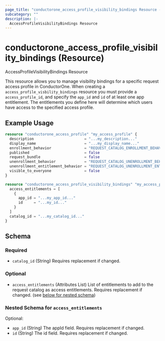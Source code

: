 ```yaml
---
page_title: "conductorone_access_profile_visibility_bindings Resource - terraform-provider-conductorone"
subcategory: ""
description: |-
  AccessProfileVisibilityBindings Resource
---
```


# conductorone_access_profile_visibility_bindings (Resource)

AccessProfileVisibilityBindings Resource

This resource allows you to manage visibility bindings for a specific request access profile in ConductorOne.
When creating a `access_profile_visbility_bindings` resource you must provide a `access_profile_id`, and specify the `app_id` and `id` of at least one app entitlement.
The entitlements you define here will determine which users have access to the specified access profile.

## Example Usage

```terraform
resource "conductorone_access_profile" "my_access_profile" {
  description                       = "...my_description..."
  display_name                      = "...my_display_name..."
  enrollment_behavior               = "REQUEST_CATALOG_ENROLLMENT_BEHAVIOR_BYPASS_ENTITLEMENT_REQUEST_POLICY"
  published                         = false
  request_bundle                    = false
  unenrollment_behavior             = "REQUEST_CATALOG_UNENROLLMENT_BEHAVIOR_LEAVE_ACCESS_AS_IS"
  unenrollment_entitlement_behavior = "REQUEST_CATALOG_UNENROLLMENT_ENTITLEMENT_BEHAVIOR_ENFORCE"
  visible_to_everyone               = false
}
```

```terraform
resource "conductorone_access_profile_visibility_bindings" "my_access_profile_visibility_bindings" {
  access_entitlements = [
    {
      app_id = "...my_app_id..."
      id     = "...my_id..."
    }
  ]
  catalog_id = "...my_catalog_id..."
}
```

<!-- schema generated by tfplugindocs -->
## Schema

### Required

- `catalog_id` (String) Requires replacement if changed.

### Optional

- `access_entitlements` (Attributes List) List of entitlements to add to the request catalog as access entitlements. Requires replacement if changed. (see [below for nested schema](#nestedatt--access_entitlements))

<a id="nestedatt--access_entitlements"></a>
### Nested Schema for `access_entitlements`

Optional:

- `app_id` (String) The appId field. Requires replacement if changed.
- `id` (String) The id field. Requires replacement if changed.
